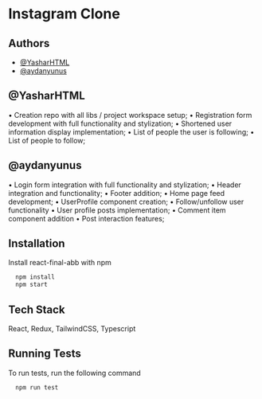 
# Instagram Clone




## Authors

- [@YasharHTML](https://github.com/YasharHTML)
- [@aydanyunus](https://github.com/aydanyunus)



## @YasharHTML

• Creation repo with all libs / project workspace setup; 
• Registration form development with full functionality and stylization;
• Shortened user information display implementation;
• List of people the user is following;
• List of people to follow;


## @aydanyunus
• Login form integration with full functionality and stylization;
• Header integration and functionality;
• Footer addition;
• Home page feed development;
• UserProfile component creation;
• Follow/unfollow user functionality
• User profile posts implementation;
• Comment item component addition
• Post interaction features; 
## Installation

Install react-final-abb with npm

```bash
  npm install
  npm start
```
    
## Tech Stack

React, Redux, TailwindCSS, Typescript



## Running Tests

To run tests, run the following command

```bash
  npm run test
```

